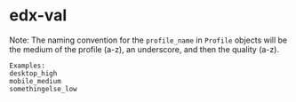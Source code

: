 edx-val
=======

Note:
    The naming convention for the `profile_name` in `Profile` objects will be the
    medium of the profile (a-z), an underscore, and then the quality (a-z).

    Examples:
    desktop_high
    mobile_medium
    somethingelse_low
